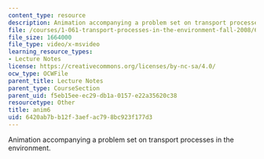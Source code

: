 ```yaml
---
content_type: resource
description: Animation accompanying a problem set on transport processes in the environment.
file: /courses/1-061-transport-processes-in-the-environment-fall-2008/6420ab7bb12f3aefac798bc923f177d3_anim6.avi
file_size: 1664000
file_type: video/x-msvideo
learning_resource_types:
- Lecture Notes
license: https://creativecommons.org/licenses/by-nc-sa/4.0/
ocw_type: OCWFile
parent_title: Lecture Notes
parent_type: CourseSection
parent_uid: f5eb15ee-ec29-db1a-0157-e22a35620c38
resourcetype: Other
title: anim6
uid: 6420ab7b-b12f-3aef-ac79-8bc923f177d3
---
```

Animation accompanying a problem set on transport processes in the environment.